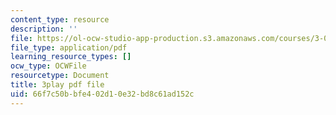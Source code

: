 ```yaml
---
content_type: resource
description: ''
file: https://ol-ocw-studio-app-production.s3.amazonaws.com/courses/3-091-introduction-to-solid-state-chemistry-fall-2018/66f7c50bbfe402d10e32bd8c61ad152c_SDrn8A4IzrA.pdf
file_type: application/pdf
learning_resource_types: []
ocw_type: OCWFile
resourcetype: Document
title: 3play pdf file
uid: 66f7c50b-bfe4-02d1-0e32-bd8c61ad152c
---
```

